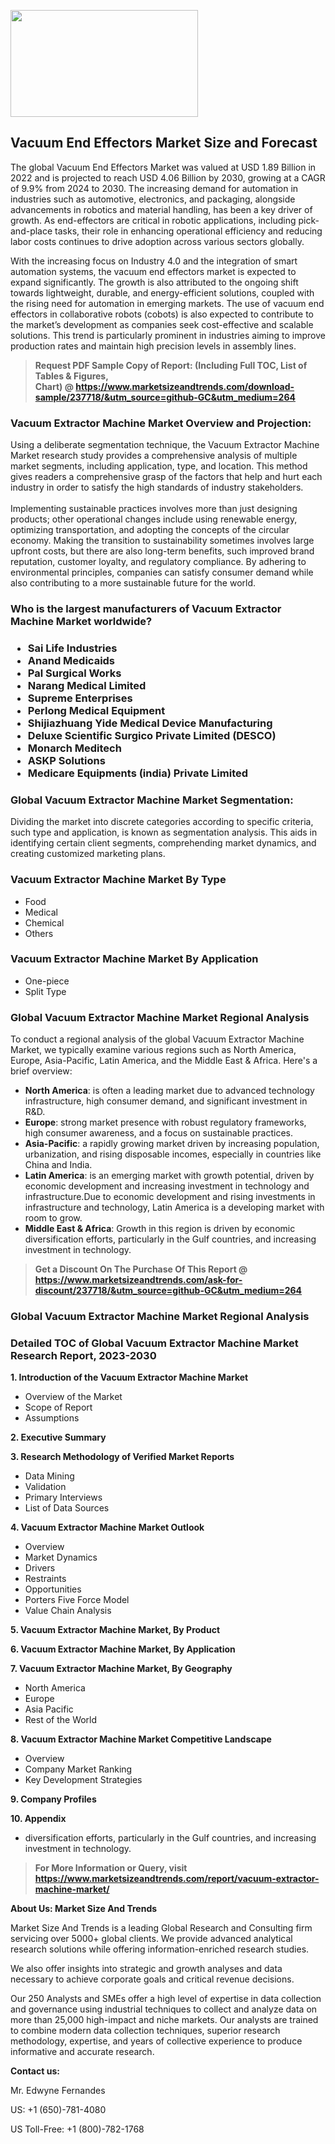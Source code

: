 <p><img class="alignnone size-medium wp-image-20088" src="https://ffe5etoiles.com/wp-content/uploads/2024/12/MST1-300x171.png" alt="" width="300" height="171" /></p><h2>Vacuum End Effectors Market Size and Forecast</h2><p>The global Vacuum End Effectors Market was valued at USD 1.89 Billion in 2022 and is projected to reach USD 4.06 Billion by 2030, growing at a CAGR of 9.9% from 2024 to 2030. The increasing demand for automation in industries such as automotive, electronics, and packaging, alongside advancements in robotics and material handling, has been a key driver of growth. As end-effectors are critical in robotic applications, including pick-and-place tasks, their role in enhancing operational efficiency and reducing labor costs continues to drive adoption across various sectors globally.</p><p>With the increasing focus on Industry 4.0 and the integration of smart automation systems, the vacuum end effectors market is expected to expand significantly. The growth is also attributed to the ongoing shift towards lightweight, durable, and energy-efficient solutions, coupled with the rising need for automation in emerging markets. The use of vacuum end effectors in collaborative robots (cobots) is also expected to contribute to the market’s development as companies seek cost-effective and scalable solutions. This trend is particularly prominent in industries aiming to improve production rates and maintain high precision levels in assembly lines.</p></p><blockquote id="" class=""><strong>Request PDF Sample Copy of Report: (Including Full TOC, List of Tables &amp; Figures, Chart)&nbsp;@&nbsp;<strong><a href="https://www.marketsizeandtrends.com/download-sample/237718/&utm_source=github-GC&utm_medium=264" target="_blank">https://www.marketsizeandtrends.com/download-sample/237718/&utm_source=github-GC&utm_medium=264</a></strong></strong></blockquote><h3 id="" class="">Vacuum Extractor Machine Market&nbsp;Overview and Projection:</h3><p id="" class="">Using a deliberate segmentation technique, the Vacuum Extractor Machine Market research study provides a comprehensive analysis of multiple market segments, including application, type, and location. This method gives readers a comprehensive grasp of the factors that help and hurt each industry in order to satisfy the high standards of industry stakeholders. <br /> <br />Implementing sustainable practices involves more than just designing products; other operational changes include using renewable energy, optimizing transportation, and adopting the concepts of the circular economy. Making the transition to sustainability sometimes involves large upfront costs, but there are also long-term benefits, such improved brand reputation, customer loyalty, and regulatory compliance. By adhering to environmental principles, companies can satisfy consumer demand while also contributing to a more sustainable future for the world.</p><h3 id="" class="">Who is the largest manufacturers of&nbsp;Vacuum Extractor Machine Market worldwide?</h3><h3 class=""><p><ul><li>Sai Life Industries </li><li> Anand Medicaids </li><li> Pal Surgical Works </li><li> Narang Medical Limited </li><li> Supreme Enterprises </li><li> Perlong Medical Equipment </li><li> Shijiazhuang Yide Medical Device Manufacturing </li><li> Deluxe Scientific Surgico Private Limited (DESCO) </li><li> Monarch Meditech </li><li> ASKP Solutions </li><li> Medicare Equipments (india) Private Limited</li></ul></p></h3><h3 id="" class="">Global&nbsp;Vacuum Extractor Machine Market Segmentation:</h3><p id="" class="">Dividing the market into discrete categories according to specific criteria, such type and application, is known as segmentation analysis. This aids in identifying certain client segments, comprehending market dynamics, and creating customized marketing plans.</p><h3 id="" class="">Vacuum Extractor Machine Market&nbsp;By Type</h3><p><p><ul><li>Food</li><li> Medical</li><li> Chemical</li><li> Others</p></li></ul></p></p><h3 id="" class="">Vacuum Extractor Machine Market&nbsp;By Application</h3><p class=""><p><ul><li>One-piece</li><li> Split Type</li></ul></p></p><h3 id="" class="">Global Vacuum Extractor Machine Market Regional Analysis</h3><p id="" class="">To conduct a regional analysis of the global Vacuum Extractor Machine Market, we typically examine various regions such as North America, Europe, Asia-Pacific, Latin America, and the Middle East &amp; Africa. Here's a brief overview:</p><ul><li><strong>North America</strong>: is often a leading market due to advanced technology infrastructure, high consumer demand, and significant investment in R&amp;D.</li><li><strong>Europe</strong>: strong market presence with robust regulatory frameworks, high consumer awareness, and a focus on sustainable practices.</li><li><strong>Asia-Pacific</strong>: a rapidly growing market driven by increasing population, urbanization, and rising disposable incomes, especially in countries like China and India.</li><li><strong>Latin America</strong>: is an emerging market with growth potential, driven by economic development and increasing investment in technology and infrastructure.Due to economic development and rising investments in infrastructure and technology, Latin America is a developing market with room to grow.</li><li><strong>Middle East &amp; Africa</strong>: Growth in this region is driven by economic diversification efforts, particularly in the Gulf countries, and increasing investment in technology.</li></ul><blockquote id="" class=""><strong>Get a Discount On The Purchase Of This Report @ <strong><a href="https://www.marketsizeandtrends.com/ask-for-discount/237718/&utm_source=github-GC&utm_medium=264" target="_blank">https://www.marketsizeandtrends.com/ask-for-discount/237718/&utm_source=github-GC&utm_medium=264</a></strong></strong></blockquote><h3 id="" class="">Global Vacuum Extractor Machine Market Regional Analysis</h3><h3 id="" class="">Detailed TOC of Global Vacuum Extractor Machine Market Research Report, 2023-2030</h3><p id="" class=""><strong>1. Introduction of the Vacuum Extractor Machine Market</strong></p><ul><li>Overview of the Market</li><li>Scope of Report</li><li>Assumptions</li></ul><p id="" class=""><strong>2. Executive Summary</strong></p><p id="" class=""><strong>3. Research Methodology of Verified Market Reports</strong></p><ul><li>Data Mining</li><li>Validation</li><li>Primary Interviews</li><li>List of Data Sources</li></ul><p id="" class=""><strong>4. Vacuum Extractor Machine Market Outlook</strong></p><ul><li>Overview</li><li>Market Dynamics</li><li>Drivers</li><li>Restraints</li><li>Opportunities</li><li>Porters Five Force Model</li><li>Value Chain Analysis</li></ul><p id="" class=""><strong>5. Vacuum Extractor Machine Market, By Product</strong></p><p id="" class=""><strong>6. Vacuum Extractor Machine Market, By Application</strong></p><p id="" class=""><strong>7. Vacuum Extractor Machine Market, By Geography</strong></p><ul><li>North America</li><li>Europe</li><li>Asia Pacific</li><li>Rest of the World</li></ul><p id="" class=""><strong>8. Vacuum Extractor Machine Market Competitive Landscape</strong></p><ul><li>Overview</li><li>Company Market Ranking</li><li>Key Development Strategies</li></ul><p id="" class=""><strong>9. Company Profiles</strong></p><p id="" class=""><strong>10. Appendix</strong></p><ul><li>diversification efforts, particularly in the Gulf countries, and increasing investment in technology.</li></ul><blockquote id="" class=""><strong>For More Information or Query, visit <strong><strong><a href="https://www.marketsizeandtrends.com/report/vacuum-extractor-machine-market/" target="_blank">https://www.marketsizeandtrends.com/report/vacuum-extractor-machine-market/</a></strong></strong></strong></blockquote><p id="" class=""><strong>About Us: Market Size And Trends</strong></p><p id="" class="">Market Size And Trends is a leading Global Research and Consulting firm servicing over 5000+ global clients. We provide advanced analytical research solutions while offering information-enriched research studies.</p><p id="" class="">We also offer insights into strategic and growth analyses and data necessary to achieve corporate goals and critical revenue decisions.</p><p id="" class="">Our 250 Analysts and SMEs offer a high level of expertise in data collection and governance using industrial techniques to collect and analyze data on more than 25,000 high-impact and niche markets. Our analysts are trained to combine modern data collection techniques, superior research methodology, expertise, and years of collective experience to produce informative and accurate research.</p><p id="" class=""><strong>Contact us:</strong></p><p id="" class="">Mr. Edwyne Fernandes</p><p id="" class="">US: +1 (650)-781-4080</p><p id="" class="">US Toll-Free: +1 (800)-782-1768</p>
